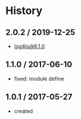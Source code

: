 # History

## 2.0.2 / 2019-12-25
- log4js@6.1.0

## 1.1.0 / 2017-06-10
- fixed: module define

## 1.0.1 / 2017-05-27
- created